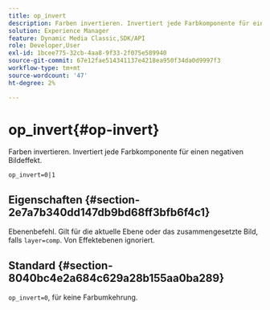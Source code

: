 ```yaml
---
title: op_invert
description: Farben invertieren. Invertiert jede Farbkomponente für einen negativen Bildeffekt.
solution: Experience Manager
feature: Dynamic Media Classic,SDK/API
role: Developer,User
exl-id: 1bcee775-32cb-4aa8-9f33-2f075e589940
source-git-commit: 67e12fae514341137e4218ea950f34da0d9997f3
workflow-type: tm+mt
source-wordcount: '47'
ht-degree: 2%

---
```


# op_invert{#op-invert}

Farben invertieren. Invertiert jede Farbkomponente für einen negativen Bildeffekt.

`op_invert=0|1`

## Eigenschaften {#section-2e7a7b340dd147db9bd68ff3bfb6f4c1}

Ebenenbefehl. Gilt für die aktuelle Ebene oder das zusammengesetzte Bild, falls `layer=comp`. Von Effektebenen ignoriert.

## Standard {#section-8040bc4e2a684c629a28b155aa0ba289}

`op_invert=0`, für keine Farbumkehrung.

